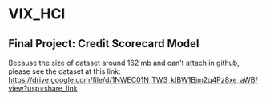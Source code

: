 # VIX_HCI

## Final Project: Credit Scorecard Model

Because the size of dataset around 162 mb and can't attach in github, please see the dataset at this link: https://drive.google.com/file/d/1NWEC01N_TW3_kIBW1Bjm2q4Pz8xe_aWB/view?usp=share_link 
